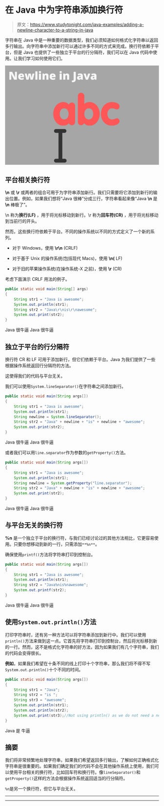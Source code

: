 # 在 Java 中为字符串添加换行符

> 原文：<https://www.studytonight.com/java-examples/adding-a-newline-character-to-a-string-in-java>

字符串在 Java 中是一种重要的数据类型，我们必须知道如何格式化字符串以返回多行输出。向字符串中添加新行可以通过许多不同的方式来完成。换行符依赖于平台，但是 Java 也提供了一些独立于平台的行分隔符，我们可以在 Java 代码中使用。让我们学习如何使用它们。

![Adding a new line in java strings](img/7f3f81e56ce5675ade87ddb02b7b57b6.png)

## 平台相关换行符

**\n** 或 **\r** 或两者的组合可用于为字符串添加新行。我们只需要将它添加到新行的输出位置。例如，如果我们想将“Java 很棒”分成三行，字符串看起来像“Java **\n** 是 **\n** 棒极了”。

\n 称为**换行(LF)** ，用于将光标移动到新行。\r 称为**回车符(CR)** ，用于将光标移动到当前行的开头。

然而，这些换行符依赖于平台。不同的操作系统以不同的方式定义了一个新的系列。

*   对于 Windows，使用 **\r\n** (CRLF)

*   对于基于 Unix 的操作系统(包括现代 Macs)，使用 **\n(** LF)

*   对于旧的苹果操作系统(在操作系统-X 之前)，使用 **\r** (CR)

考虑下面演示 CRLF 用法的例子。

```java
public static void main(String[] args) 
{  
    String str1 = "Java is awesome";
    System.out.println(str1);
    String str2 = "Java\r\nis\r\nawesome";
    System.out.print(str2);	       
} 
```

Java 很牛逼
Java
很牛逼

## 独立于平台的行分隔符

换行符 CR 和 LF 可用于添加新行，但它们依赖于平台。Java 为我们提供了一些根据操作系统返回行分隔符的方法。

这使得我们的代码与平台无关。

我们可以使用`System.lineSeparator()`在字符串之间添加新行。

```java
public static void main(String args[])
{
 	String str1 = "Java is awesome";
 	System.out.println(str1);
 	String newline = System.lineSeparator();
 	String str2 = "Java" + newline + "is" + newline + "awesome";
 	System.out.print(str2);
}
```

Java 很牛逼
Java
很牛逼

或者我们可以用`line.separator`作为参数的`getProperty()`方法。

```java
public static void main(String args[])
{
    String str1 = "Java is awesome";
    System.out.println(str1);
    String newline = System.getProperty("line.separator");
    String str2 = "Java" + newline + "is" + newline + "awesome";
    System.out.print(str2);
}
```

Java 很牛逼
Java
很牛逼

## 与平台无关的换行符

**%n** 是一个独立于平台的换行符，与我们已经讨论过的其他方法相比，它更容易使用。只要你想移动到新的一行，只需添加`**%n**`。

确保使用`printf()`方法将字符串打印到控制台。

```java
public static void main(String args[])
{
 	String str1 = "Java is awesome";
 	System.out.println(str1);
 	String str2 = "Java%nis%nawesome";
 	System.out.printf(str2);
}
```

Java 很牛逼
Java
很牛逼

## 使用`System.out.println()`方法

打印字符串时，还有另一种方法可以将字符串添加到新行中。我们可以使用`println()`方法来做到这一点。它首先将字符串打印到控制台，然后将光标移到新的一行。然而，这不是格式化字符串的好方法，因为如果我们有几个字符串，我们的代码会变得很长。

**例如**，如果我们希望在十条不同的线上打印十个字符串，那么我们将不得不写`System.out.println()`十个不同的时间。

```java
public static void main(String args[])
{
    String str1 = "Java";
	String str2 = "is ";
 	String str3 = "awesome";
	System.out.println(str1);
 	System.out.println(str2);
 	System.out.print(str3);//Not using println() as we do not need a new line after this	 	
}
```

Java
是
牛逼

## 摘要

我们将非常频繁地处理字符串，如果我们希望返回多行输出，了解如何正确格式化字符串是很重要的。如果我们确定我们的代码不会在其他操作系统上使用，我们可以使用平台相关的换行符，比如回车符和换行符。像`lineSeparator()`和`getProperty()`这样的方法会根据操作系统返回适当的行分隔符。

`%n`是另一个换行符，但它与平台无关。

* * *

* * *